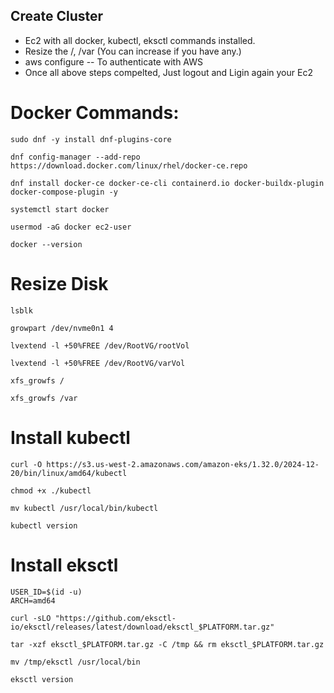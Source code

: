 ## Create Cluster
* Ec2 with all docker, kubectl, eksctl commands installed.
* Resize the /, /var (You can increase if you have any.)
* aws configure -- To authenticate with AWS
* Once all above steps compelted, Just logout and Ligin again your Ec2

# Docker Commands:
```
sudo dnf -y install dnf-plugins-core
```

```
dnf config-manager --add-repo https://download.docker.com/linux/rhel/docker-ce.repo
```

```
dnf install docker-ce docker-ce-cli containerd.io docker-buildx-plugin docker-compose-plugin -y
```


```
systemctl start docker
```

```
usermod -aG docker ec2-user
```

```
docker --version
```

# Resize Disk

```
lsblk
```

```
growpart /dev/nvme0n1 4
```
```
lvextend -l +50%FREE /dev/RootVG/rootVol 
```
```
lvextend -l +50%FREE /dev/RootVG/varVol
```

```
xfs_growfs /
```

```
xfs_growfs /var
```

# Install kubectl

```
curl -O https://s3.us-west-2.amazonaws.com/amazon-eks/1.32.0/2024-12-20/bin/linux/amd64/kubectl
```

```
chmod +x ./kubectl
```
```
mv kubectl /usr/local/bin/kubectl
```

```
kubectl version
```

# Install eksctl

```
USER_ID=$(id -u)
ARCH=amd64
```

```
curl -sLO "https://github.com/eksctl-io/eksctl/releases/latest/download/eksctl_$PLATFORM.tar.gz"
```

```
tar -xzf eksctl_$PLATFORM.tar.gz -C /tmp && rm eksctl_$PLATFORM.tar.gz
```

```
mv /tmp/eksctl /usr/local/bin
```
```
eksctl version
```




